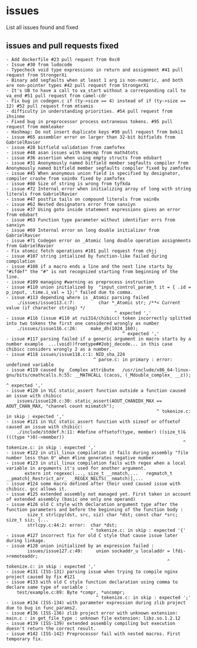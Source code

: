 # issues

List all issues found and fixed

## issues and pull requests fixed

    - Add dockerfile #23 pull request from 0xc0
    - Issue #30 from ludocode
    - Typecheck void type expressions in return and assignment #41 pull request from StrongerXi
    - Binary add segfaults when at least 1 arg is non-numeric, and both are non-pointer types #42 pull request from StrongerXi
    - It's UB to have a call to va_start without a corresponding call to va_end #51 pull request from camel-cdr
    - Fix bug in codegen.c if (ty->size == 4) instead of if (ty->size == 12) #52 pull request from mtsamis
    - difficulty in understanding priorities. #54 pull request from ihsinme
    - Fixed bug in preprocessor process extraneous tokens. #95 pull request from memleaker
    - Hashmap: Do not insert duplicate keys #98 pull request from boki1
    - issue #65 assembler error on larger than 32-bit bitfields from GabrielRavier
    - issue #28 bitfield validation from zamfofex
    - issue #48 asan issues with memcmp from math4tots
    - issue #36 assertion when using empty structs from edubart
    - issue #31 Anonymously named bitfield member segfaults compiler from Anonymously named bitfield member segfaults compiler fixed by zamfofex
    - issue #45 When anonymous union field is specified by designator, compiler crashe from vain0x fixed by zamfofex
    - issue #80 Size of string is wrong from tyfkda
    - issue #72 Internal error when initializing array of long with string literals from GabrielRavier
    - issue #47 postfix tails on compound literals from vain0x
    - issue #62 Nested designators error from sanxiyn
    - issue #37 Using goto inside statement expressions gives an error from edubart
    - issue #63 Function type parameter without identifier errs from sanxiyn
    - issue #69 Internal error on long double initializer from GabrielRavier
    - issue #71 Codegen error on _Atomic long double operation assignments from GabrielRavier
    - Fix atomic fetch operations #101 pull request from chjj
    - issue #107 string intialized by function-like failed during compilation
    - issue #108 if a macro ends a line and the next line starts by "#ifdef" the "#" is not recognized starting from beginning of the line.
    - issue #109 managing #warning as preprocess instruction
    - issue #110 union initialized by  "input_control_param_t it = { .id = p_input, .time.i_val = 1};" failed due to comma.
    - issue #113 depending where is _Atomic parsing failed
        ./issues/issue113.c:7:         char *_Atomic str; /**< Current value (if character string) */
                                             ^ expected ','
    - issue #116 (issue #110 at rui314/chibicc) token incorrectly splitted into two tokens the first one considered wrongly as number
        ./issues/issue116.c:26:     make_dh(1024_160);
                                                ^ expected ','
    - issue #117 parsing failed if a generic argument in macro starts by a number example  ...(void))fromtype##2obj_decode... in this case chibicc considers wrongly 2 as a number.
    - issue #118 issues/issue118.c:1: NID_sha_224
                                     ^ parse.c: in primary : error: undefined variable
    - issue #119 caused by _Complex attribute   /usr/include/x86_64-linux-gnu/bits/cmathcalls.h:55: __MATHCALL (cacos, (_Mdouble_complex_ __z));
                                                                                                                                ^ expected ','
    - issue #120 in VLC static_assert function outside a function caused an issue with chibicc
        issues/issue120.c:30: static_assert(AOUT_CHANIDX_MAX == AOUT_CHAN_MAX, "channel count mismatch");
                                                             ^ tokenize.c: in skip : expected ','
    - issue #121 in VLC static_assert function with sizeof or offsetof caused an issue with chibicc:
        ./include/stddef.h:11: #define offsetof(type, member) ((size_t)&(((type *)0)->member))
                                                                       ^ tokenize.c: in skip : expected ','
    - issue #122 in util_linux compilation it fails during assembly "file number less than 0" when #line generates negative number
    - issue #123 in util_linux compilation fails with regex when a local variable in arguments it's used for another argument.
           extern int regexec(..., size_t __nmatch,...   regmatch_t __pmatch[_Restrict_arr_  _REGEX_NELTS(__nmatch)],...
    - issue #124 some macro defined after their used caused issue with chibicc. gcc allows it. 
    - issue #125 extended assembly not managed yet. First taken in account of extended assembly (basic one only one operand)
    - issue #126 old C style with declaration argument type after the function parameters and before the beginning of the function body :
            size_t strlcpy(dst, src, siz) char *dst; const char *src; size_t siz; {...
            strlcpy.c:44:2: error:  char *dst;
                                    ^ tokenize.c: in skip : expected '{'
    - issue #127 incorrect fix for old C style that cause issue later during linkage.
    - issue #128 union initialized by an expression failed :
            issues/issue127.c:49:     union sockaddr_u localaddr = lfdi->remoteaddr;
                                                                 ^ tokenize.c: in skip : expected ','
    - issue #131 (ISS-131) parsing issue when trying to compile nginx project caused by fix #121                                                                
    - issue #133 with old C style function declaration using comma to declare same type of variable : 
        test/example.c:89: Byte *compr, *uncompr;
                                      ^ tokenize.c: in skip : expected ';'
    - issue #134 (ISS-134) with parameter expression during zlib project due to bug in func_params2.                                     
    - issue #136 (ISS-136) zlib project error with unknown extension: main.c : in get_file_type : unknown file extension: libz.so.1.2.12                             
    - issue #139 (ISS-139) extended assembly compiling but execution doesn't return the correct result.
    - issue #142 (ISS-142) Preprocessor fail with nested macros. First temporary fix.